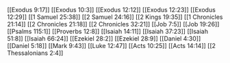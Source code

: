 [[Exodus 9:17]]
[[Exodus 10:3]]
[[Exodus 12:12]]
[[Exodus 12:23]]
[[Exodus 12:29]]
[[1 Samuel 25:38]]
[[2 Samuel 24:16]]
[[2 Kings 19:35]]
[[1 Chronicles 21:14]]
[[2 Chronicles 21:18]]
[[2 Chronicles 32:21]]
[[Job 7:5]]
[[Job 19:26]]
[[Psalms 115:1]]
[[Proverbs 12:8]]
[[Isaiah 14:11]]
[[Isaiah 37:23]]
[[Isaiah 51:8]]
[[Isaiah 66:24]]
[[Ezekiel 28:2]]
[[Ezekiel 28:9]]
[[Daniel 4:30]]
[[Daniel 5:18]]
[[Mark 9:43]]
[[Luke 12:47]]
[[Acts 10:25]]
[[Acts 14:14]]
[[2 Thessalonians 2:4]]
